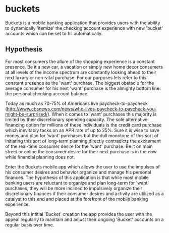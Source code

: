 # buckets

Buckets is a mobile banking application that provides users with the ability to dynamically 'itemize' the checking account experience with new 'bucket' accounts which can be set to fill automatically.  

## Hypothesis

For most consumers the allure of the shopping experience is a constant presence.  Be it a new car, a vacation or simply new home decor consumers at all levels of the income spectrum are constantly looking ahead to their next luxury or non-vital purchase.  For our purposes lets refer to this constant presence as the 'want' purchase.  The biggest obstacle for the average consumer for his next 'want' purchase is the almighty bottom line: the personal checking account balance. 

Today as much as 70-75% of Americans live paycheck-to-paycheck (http://www.cbsnews.com/news/who-lives-paycheck-to-paycheck-you-might-be-surprised/).  When it comes to 'want' purchases this majority is limited by their discretionary spending capacity.  The sole alternative financing option for millions of these individuals is the credit card purchase which inevitably tacks on an APR rate of up to 25%.  Sure it is wise to save money and plan for 'want' purchases but the dull monotone of this sort of initiating this sort of long-term planning directly contradicts the excitement of the real-time consumer desire for the 'want' purchase.  Be it on main street or online the consumer desire for their next purchase is in the now while financial planning does not.

Enter the Buckets mobile app which allows the user to use the impulses of his consumer desires and behavior organize and manage his personal finances.  The hypothesis of this application is that while most mobile banking users are reluctant to organize and plan long-term for 'want' purchases, they will be more inclined to impulsively organize their discretionary finances if their consumer desires and activity are utilized as a catalyst to this end and placed at the forefront of the mobile banking experience.  

Beyond this intitial 'Bucket' creation the app provides the user with the appeal regularly to maintain and adjust their ongoing 'Bucket' accounts on a regular basis over time.

